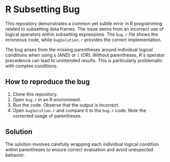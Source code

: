 # R Subsetting Bug
This repository demonstrates a common yet subtle error in R programming related to subsetting data frames.  The issue stems from an incorrect use of logical operators within subsetting expressions. The `bug.r` file shows the erroneous code, while `bugSolution.r` provides the correct implementation.

The bug arises from the missing parentheses around individual logical conditions when using `&` (AND) or `|` (OR). Without parentheses, R's operator precedence can lead to unintended results.  This is particularly problematic with complex conditions.

## How to reproduce the bug
1. Clone this repository.
2. Open `bug.r` in an R environment.
3. Run the code. Observe that the output is incorrect.
4. Open `bugSolution.r` and compare it to the `bug.r` code. Note the corrected usage of parentheses.

## Solution
The solution involves carefully wrapping each individual logical condition within parentheses to ensure correct evaluation and avoid unexpected behavior.